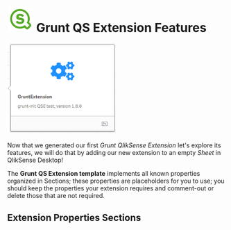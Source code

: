 # <img src="images/qs-logo-01.png" width="60px"> Grunt QS Extension Features

<img src="images/GruntExtension-v01.png" width="250px"><br><br>
Now that we generated our first <i>Grunt QlikSense Extension</i> let's explore its features, we will do that by adding our new extension to an empty <i>Sheet</i> in QlikSense Desktop!

The <b>Grunt QS Extension template</b> implements all known properties organized in Sections; these properties are placeholders for you to use; you should keep the properties your extension requires and comment-out or delete those that are not required.

## Extension Properties Sections


